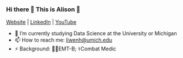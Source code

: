 ### Hi there 👋 This is Alison 🥰
[Website](https://alisongh.github.io/) | [LinkedIn](https://www.linkedin.com/in/alisonliwenhuang/) | [YouTube](https://www.youtube.com/channel/UC78ZXf4LLCj0Yw4Lg3MHgdQ)

- 🌱 I’m currently studying Data Science at the University or Michigan
- 📫 How to reach me: liwenh@umich.edu
- ⚡ Background: 👩‍⚕️EMT-B; ⚕️Combat Medic

<!--
**alisongh/alisongh** is a ✨ _special_ ✨ repository because its `README.md` (this file) appears on your GitHub profile.

Here are some ideas to get you started:

- 🔭 I’m currently working on ...
- 🌱 I’m currently learning ...
- 👯 I’m looking to collaborate on ...
- 🤔 I’m looking for help with ...
- 💬 Ask me about ...
- 📫 How to reach me: ...
- 😄 Pronouns: ...
- ⚡ Fun fact: ...
-->
